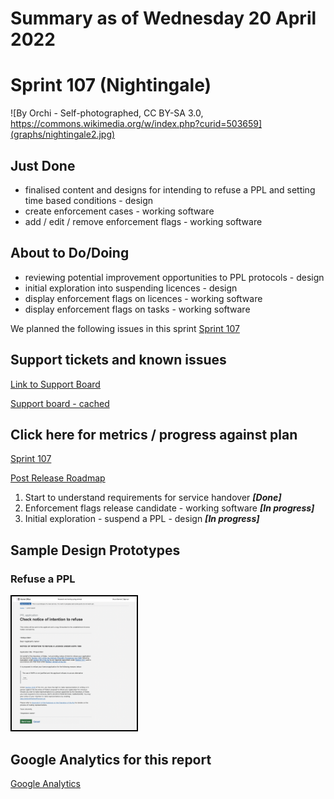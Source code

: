 # Summary as of Wednesday 20 April 2022 

# Sprint 107 (Nightingale)

![By Orchi - Self-photographed, CC BY-SA 3.0, https://commons.wikimedia.org/w/index.php?curid=503659](graphs/nightingale2.jpg)

## Just Done
* finalised content and designs for intending to refuse a PPL and setting time based conditions  - design
* create enforcement cases - working software
* add / edit / remove enforcement flags - working software

## About to Do/Doing
* reviewing potential improvement opportunities to PPL protocols - design
* initial exploration into suspending licences - design
* display enforcement flags on licences - working software
* display enforcement flags on tasks - working software

We planned the following issues in this sprint 
[Sprint 107](graphs/sprint20042022.png)

## Support tickets and known issues
[Link to Support Board](https://collaboration.homeoffice.gov.uk/jira/secure/RapidBoard.jspa?rapidView=1717&selectedIssue=ASSB-253)

[Support board - cached](graphs/supportBoard20042022.png)

## Click here for metrics / progress against plan
[Sprint 107](graphs/progress20042022.png)

[Post Release Roadmap](graphs/roadmap20042022.png)

1. Start to understand requirements for service handover ***[Done]***
2. Enforcement flags release candidate - working software  ***[In progress]***
3. Initial exploration - suspend a PPL - design ***[In progress]***

## Sample Design Prototypes
### Refuse a PPL
<a href="graphs/proto1_20042022.png"><img src="graphs/proto1_20042022.png" alt="HTML5 Icon" width="200" style="border:2px solid black"></a>
<br>


## Google Analytics for this report
[Google Analytics](graphs/GA20042022.png)

